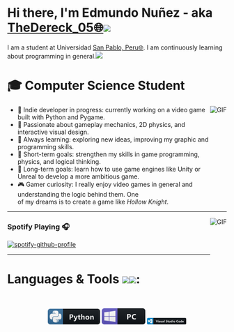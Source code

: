 # Hi there, I'm Edmundo Nuñez - aka [TheDereck_05🌐](https://guns.lol/the_dereck)<img width="50px" src="https://static.wikia.nocookie.net/minecraft_gamepedia/images/4/42/Dancing_Red_Parrot.gif/revision/latest?cb=20200226075200" />

I am a student at Universidad [San Pablo, Peru🌐](https://maps.app.goo.gl/7rTvzM91bxHGny7t9). I am continuously learning about programming in general.<img width="30px" src="https://media.tenor.com/6slN-n8vOEoAAAAi/anime.gif" />

# 🎓 Computer Science Student

<img align="right" alt="GIF" height="160px" src="https://user-images.githubusercontent.com/74038190/212257468-1e9a91f1-b626-4baa-b15d-5c385dfa7ed2.gif" />

- 👾 Indie developer in progress: currently working on a video game built with Python and Pygame.
- 🎨 Passionate about gameplay mechanics, 2D physics, and interactive visual design.
- 🧠 Always learning: exploring new ideas, improving my graphic and programming skills.
- 🎯 Short-term goals: strengthen my skills in game programming, physics, and logical thinking.
- 🚀 Long-term goals: learn how to use game engines like Unity or Unreal to develop a more ambitious game.
- 🎮 Gamer curiosity: I really enjoy video games in general and understanding the logic behind them. One  
  of my dreams is to create a game like *Hollow Knight*.

---


<img align="right" alt="GIF" height="170px" src="https://media.giphy.com/media/J5B1Y8QZnzXXbLQIBu/giphy.gif" />

### Spotify Playing 🎧
[![spotify-github-profile](https://spotify-github-profile.kittinanx.com/api/view?uid=31nbl2c657sv5hveguty5vlgh7w4&cover_image=true&theme=novatorem&show_offline=false&background_color=121212&interchange=false&bar_color=00ff2a&bar_color_cover=false)](https://github.com/kittinan/spotify-github-profile)

---

# Languages & Tools <img width="50px" src="https://media1.giphy.com/media/v1.Y2lkPTc5MGI3NjExY3MwbTFpbzJ3bTVvazVjeTNkNmZic3Y5NnlsOGRqN3BieHliaXpwNyZlcD12MV9pbnRlcm5hbF9naWZfYnlfaWQmY3Q9cw/Sd9XrDFZZ0Q0OXAdJM/giphy.gif" /><img width="35px" src="https://i.imgur.com/MDa3BP4.gif" />:
</br>

<p align="center">
<img src="https://github.com/TheDereck05/TheDereck05/blob/main/assets/icons/python.png" alt="python" width="120" hight="50">
<img src="https://github.com/TheDereck05/TheDereck05/blob/main/assets/icons/pc.png" alt="pc" width="100" hight="50">
<img src="https://github.com/TheDereck05/TheDereck05/blob/main/assets/icons/visualstudio_code.png" alt="visualstudio_code" width="90" hight="200">
